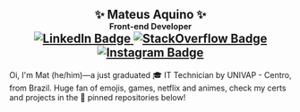 <h2 align="center">✨ Mateus Aquino ✨<br/>
  <sup><sup>Front-end Developer</sup></sup><br/>
  <a href="https://www.linkedin.com/in/mateusaquino/">
    <img alt="LinkedIn Badge" src="https://img.shields.io/badge/-LinkedIn-blue?&logo=Linkedin&logoColor=fefefe"/>
  </a>
  <a href="https://stackoverflow.com/users/7225971/mateus?tab=profile">
    <img alt="StackOverflow Badge" src="https://img.shields.io/badge/-StackOverflow-ef8236?&logoColor=fefefe&logo=StackOverflow"/>
  </a>
  <a href="https://www.instagram.com/mateusakino/">
    <img alt="Instagram Badge" src="https://img.shields.io/badge/-Instagram-8134af?&logoColor=fefefe&logo=instagram"/>
  </a>
</h2>
<p>Oi, I'm Mat (he/him)—a just graduated 🎓 IT Technician by UNIVAP - Centro, from Brazil.  
Huge fan of emojis, games, netflix and animes, check my certs and projects in the 📌 pinned repositories below!<p>
